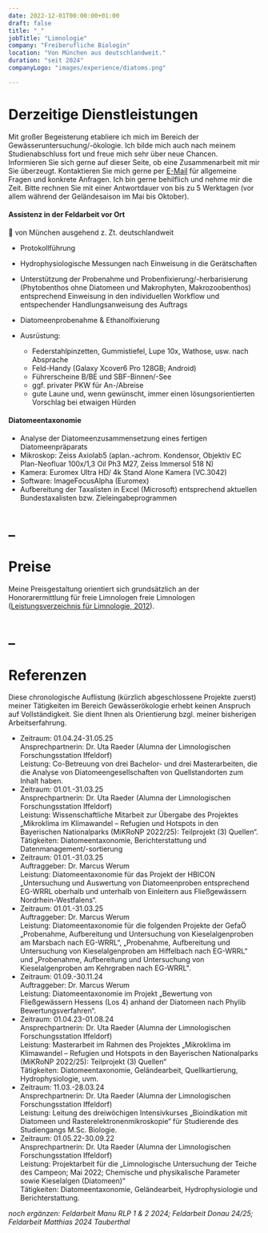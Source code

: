 ```yaml
---
date: 2022-12-01T00:00:00+01:00
draft: false
title: "_"
jobTitle: "Limnologie"
company: "Freiberufliche Biologin"
location: "Von München aus deutschlandweit."
duration: "seit 2024"
companyLogo: "images/experience/diatoms.png"

---
```


# Derzeitige Dienstleistungen 
Mit großer Begeisterung etabliere ich mich im Bereich der Gewässeruntersuchung/-ökologie. Ich bilde mich auch nach meinem Studienabschluss fort und freue mich sehr über neue Chancen. <br/> Informieren Sie sich gerne auf dieser Seite, ob eine Zusammenarbeit mit mir Sie überzeugt. Kontaktieren Sie mich gerne per <a href='mailto:spyingonscience@posteo.com?subject=Kontaktaufnahme%20über%20die%20Webseite%20spyingonscience.com'>E-Mail</a> für allgemeine Fragen und konkrete Anfragen. Ich bin gerne behilflich und nehme mir die Zeit. Bitte rechnen Sie mit einer Antwortdauer von bis zu 5 Werktagen (vor allem während der Geländesaison im Mai bis Oktober).
#### Assistenz in der Feldarbeit vor Ort <br/>
📍 von München ausgehend z. Zt. deutschlandweit
* Protokollführung
* Hydrophysiologische Messungen nach Einweisung in die Gerätschaften
* Unterstützung der Probenahme und Probenfixierung/-herbarisierung (Phytobenthos ohne Diatomeen und Makrophyten, Makrozoobenthos) entsprechend Einweisung in den individuellen Workflow und entspechender Handlungsanweisung des Auftrags
* Diatomeenprobenahme & Ethanolfixierung
* Ausrüstung: 

  * Federstahlpinzetten, Gummistiefel, Lupe 10x, Wathose, usw. nach Absprache
  * Feld-Handy (Galaxy Xcover6 Pro 128GB; Android)
  * Führerscheine B/BE und SBF-Binnen/-See
  * ggf. privater PKW für An-/Abreise
  * gute Laune und, wenn gewünscht, immer einen lösungsorientierten Vorschlag bei etwaigen Hürden 

#### Diatomeentaxonomie 
* Analyse der Diatomeenzusammensetzung eines fertigen Diatomeenpräparats
* Mikroskop: Zeiss Axiolab5 (aplan.-achrom. Kondensor, Objektiv EC Plan-Neofluar 100x/1,3 Oil Ph3 M27, Zeiss Immersol 518 N)
* Kamera: Euromex Ultra HD/ 4k Stand Alone Kamera (VC.3042)
* Software: ImageFocusAlpha (Euromex)
* Aufbereitung der Taxalisten in Excel (Microsoft) entsprechend aktuellen Bundestaxalisten bzw. Zieleingabeprogrammen 

# _
# Preise
Meine Preisgestaltung orientiert sich grundsätzlich an der Honorarermittlung für freie Limnologen freie Limnologen (<a href='https://limnologen.com/honorarermittlung/'>Leistungsverzeichnis für Limnologie, 2012</a>).
# _
# Referenzen 
Diese chronologische Auflistung (kürzlich abgeschlossene Projekte zuerst) meiner Tätigkeiten im Bereich Gewässerökologie erhebt keinen Anspruch auf Vollständigkeit. Sie dient Ihnen als Orientierung bzgl. meiner bisherigen Arbeitserfahrung. 

* Zeitraum: 01.04.24-31.05.25  <br/>
Ansprechpartnerin: Dr. Uta Raeder (Alumna der Limnologischen Forschungsstation Iffeldorf)<br/>
Leistung: Co-Betreuung von drei Bachelor- und drei Masterarbeiten, die die Analyse von Diatomeengesellschaften von Quellstandorten zum Inhalt haben.
* Zeitraum: 01.01.-31.03.25  <br/>
Ansprechpartnerin: Dr. Uta Raeder (Alumna der Limnologischen Forschungsstation Iffeldorf) <br/>
Leistung: Wissenschaftliche Mitarbeit zur Übergabe des Projektes „Mikroklima im Klimawandel – Refugien und Hotspots in den Bayerischen Nationalparks (MiKRoNP 2022/25): Teilprojekt (3) Quellen“.  <br/>
Tätigkeiten: Diatomeentaxonomie, Berichterstattung und Datenmanagement/-sortierung 
* Zeitraum: 01.01.-31.03.25  <br/>
Auftraggeber: Dr. Marcus Werum  <br/>
Leistung: Diatomeentaxonomie für das Projekt der HBICON „Untersuchung und Auswertung von Diatomeenproben entsprechend EG-WRRL oberhalb und unterhalb von Einleitern aus Fließgewässern Nordrhein-Westfalens“.  
* Zeitraum: 01.01.-31.03.25 <br/>
Auftraggeber: Dr. Marcus Werum  <br/>
Leistung: Diatomeentaxonomie für die folgenden Projekte der GefaÖ „Probenahme, Aufbereitung und Untersuchung von Kieselalgenproben am Marsbach nach EG-WRRL“, „Probenahme, Aufbereitung und Untersuchung von Kieselalgenproben am Hiffelbach nach EG-WRRL“ und „Probenahme, Aufbereitung und Untersuchung von Kieselalgenproben am Kehrgraben nach EG-WRRL".
* Zeitraum: 01.09.-30.11.24 <br/>
Auftraggeber: Dr. Marcus Werum <br/>
Leistung: Diatomeentaxonomie im Projekt „Bewertung von Fließgewässern Hessens (Los 4) anhand der Diatomeen nach Phylib Bewertungsverfahren“.
* Zeitraum: 01.04.23-01.08.24 <br/>
Ansprechpartnerin: Dr. Uta Raeder (Alumna der Limnologischen Forschungsstation Iffeldorf) <br/>
Leistung: Masterarbeit im Rahmen des Projektes „Mikroklima im Klimawandel – Refugien und Hotspots in den Bayerischen Nationalparks (MiKRoNP 2022/25): Teilprojekt (3) Quellen“  <br/>
Tätigkeiten: Diatomeentaxonomie, Geländearbeit, Quellkartierung, Hydrophysiologie, uvm.
* Zeitraum: 11.03.-28.03.24 <br/>
Ansprechpartnerin: Dr. Uta Raeder (Alumna der Limnologischen Forschungsstation Iffeldorf) <br/>
Leistung: Leitung des dreiwöchigen Intensivkurses „Bioindikation mit Diatomeen und Rasterelektronenmikroskopie“ für Studierende des Studiengangs M.Sc. Biologie.
* Zeitraum: 01.05.22-30.09.22 <br/>
Ansprechpartnerin: Dr. Uta Raeder (Alumna der Limnologischen Forschungsstation Iffeldorf) <br/>
Leistung: Projektarbeit für die „Limnologische Untersuchung der Teiche des Campeon; Mai 2022; Chemische und physikalische Parameter sowie Kieselalgen (Diatomeen)“  <br/>
Tätigkeiten: Diatomeentaxonomie, Geländearbeit, Hydrophysiologie und  Berichterstattung.

_noch ergänzen: Feldarbeit Manu RLP 1 & 2 2024; Feldarbeit Donau 24/25; Feldarbeit Matthias 2024 Tauberthal_